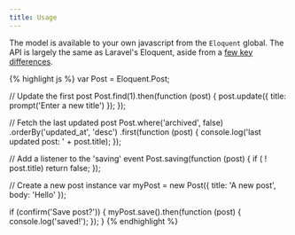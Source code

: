 ```yaml
---
title: Usage
---
```


The model is available to your own javascript from the `Eloquent` global.
The API is largely the same as Laravel's Eloquent, aside from a [few key differences](comparison_of_laravel_eloquent_and_eloquentjs.html).

<div class="ui segment es5 sample">
{% highlight js %}
var Post = Eloquent.Post;

// Update the first post
Post.find(1).then(function (post) {
    post.update({
        title: prompt('Enter a new title')
    });
});

// Fetch the last updated post
Post.where('archived', false)
    .orderBy('updated_at', 'desc')
    .first(function (post) {
        console.log('last updated post: ' + post.title);
    });

// Add a listener to the 'saving' event
Post.saving(function (post) {
    if ( ! post.title) return false;
});

// Create a new post instance
var myPost = new Post({
    title: 'A new post',
    body: 'Hello'
});

if (confirm('Save post?')) {
    myPost.save().then(function (post) {
        console.log('saved!');
    });
}
{% endhighlight %}
</div>